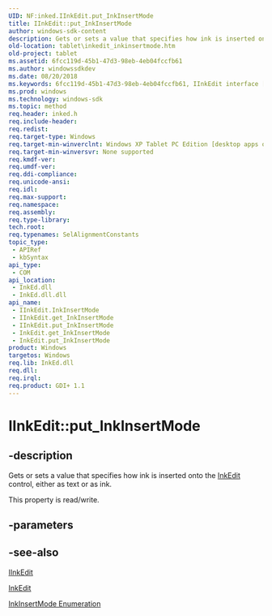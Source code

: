 ```yaml
---
UID: NF:inked.IInkEdit.put_InkInsertMode
title: IInkEdit::put_InkInsertMode
author: windows-sdk-content
description: Gets or sets a value that specifies how ink is inserted onto the InkEdit control, either as text or as ink.
old-location: tablet\inkedit_inkinsertmode.htm
old-project: tablet
ms.assetid: 6fcc119d-45b1-47d3-98eb-4eb04fccfb61
ms.author: windowssdkdev
ms.date: 08/20/2018
ms.keywords: 6fcc119d-45b1-47d3-98eb-4eb04fccfb61, IInkEdit interface [Tablet PC],InkInsertMode property, IInkEdit.InkInsertMode, IInkEdit.put_InkInsertMode, IInkEdit::InkInsertMode, IInkEdit::get_InkInsertMode, IInkEdit::put_InkInsertMode, InkEdit.get_InkInsertMode, InkEdit.put_InkInsertMode, InkInsertMode property [Tablet PC], InkInsertMode property [Tablet PC],IInkEdit interface, InsertAsInk, InsertAsText, get_InkInsertMode, inked/IInkEdit::InkInsertMode, inked/IInkEdit::get_InkInsertMode, inked/IInkEdit::put_InkInsertMode, put_InkInsertMode, tablet.inkedit_inkinsertmode
ms.prod: windows
ms.technology: windows-sdk
ms.topic: method
req.header: inked.h
req.include-header: 
req.redist: 
req.target-type: Windows
req.target-min-winverclnt: Windows XP Tablet PC Edition [desktop apps only]
req.target-min-winversvr: None supported
req.kmdf-ver: 
req.umdf-ver: 
req.ddi-compliance: 
req.unicode-ansi: 
req.idl: 
req.max-support: 
req.namespace: 
req.assembly: 
req.type-library: 
tech.root: 
req.typenames: SelAlignmentConstants
topic_type:
 - APIRef
 - kbSyntax
api_type:
 - COM
api_location:
 - InkEd.dll
 - InkEd.dll.dll
api_name:
 - IInkEdit.InkInsertMode
 - IInkEdit.get_InkInsertMode
 - IInkEdit.put_InkInsertMode
 - InkEdit.get_InkInsertMode
 - InkEdit.put_InkInsertMode
product: Windows
targetos: Windows
req.lib: InkEd.dll
req.dll: 
req.irql: 
req.product: GDI+ 1.1
---
```


# IInkEdit::put_InkInsertMode


## -description



Gets or sets a value that specifies how ink is inserted onto the <a href="https://msdn.microsoft.com/52761cb2-4433-4824-ba19-fe597de2faf0">InkEdit</a> control, either as text or as ink.



This property is read/write.


## -parameters


## -see-also




<a href="https://msdn.microsoft.com/8F47529B-52E9-4D67-81B3-DD2584B98101">IInkEdit</a>



<a href="https://msdn.microsoft.com/52761cb2-4433-4824-ba19-fe597de2faf0">InkEdit</a>



<a href="https://msdn.microsoft.com/ab15cf9f-c3c8-4cdb-9350-ffa734e4da35">InkInsertMode Enumeration</a>
 

 


